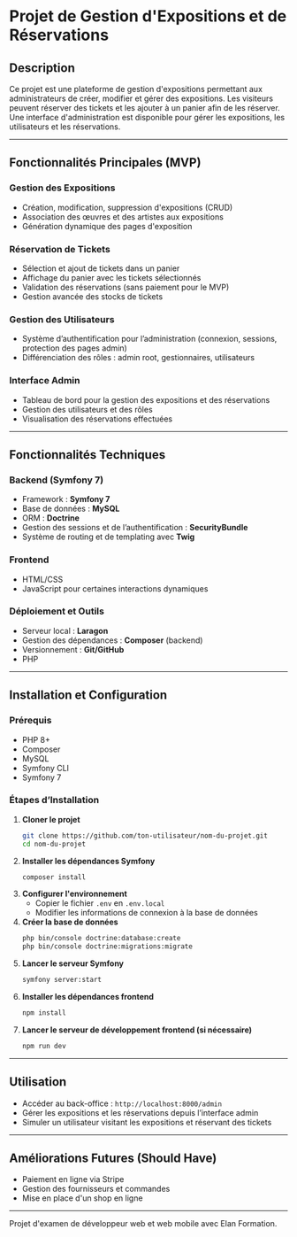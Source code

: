 # Projet de Gestion d'Expositions et de Réservations

## Description
Ce projet est une plateforme de gestion d'expositions permettant aux administrateurs de créer, modifier et gérer des expositions. Les visiteurs peuvent réserver des tickets et les ajouter à un panier afin de les réserver. Une interface d'administration est disponible pour gérer les expositions, les utilisateurs et les réservations.

---

## Fonctionnalités Principales (MVP)

### Gestion des Expositions
- Création, modification, suppression d'expositions (CRUD)
- Association des œuvres et des artistes aux expositions
- Génération dynamique des pages d'exposition

### Réservation de Tickets
- Sélection et ajout de tickets dans un panier
- Affichage du panier avec les tickets sélectionnés
- Validation des réservations (sans paiement pour le MVP)
- Gestion avancée des stocks de tickets

### Gestion des Utilisateurs
- Système d’authentification pour l’administration (connexion, sessions, protection des pages admin)
- Différenciation des rôles : admin root, gestionnaires, utilisateurs

### Interface Admin
- Tableau de bord pour la gestion des expositions et des réservations
- Gestion des utilisateurs et des rôles
- Visualisation des réservations effectuées

---

## Fonctionnalités Techniques

### Backend (Symfony 7)
- Framework : **Symfony 7**
- Base de données : **MySQL**
- ORM : **Doctrine**
- Gestion des sessions et de l’authentification : **SecurityBundle**
- Système de routing et de templating avec **Twig**

### Frontend
- HTML/CSS 
- JavaScript pour certaines interactions dynamiques 

### Déploiement et Outils
- Serveur local : **Laragon**
- Gestion des dépendances : **Composer** (backend) 
- Versionnement : **Git/GitHub**
- PHP 

---

## Installation et Configuration

### Prérequis
- PHP 8+
- Composer
- MySQL
- Symfony CLI
- Symfony 7

### Étapes d’Installation
1. **Cloner le projet**
   ```sh
   git clone https://github.com/ton-utilisateur/nom-du-projet.git
   cd nom-du-projet
   ```
2. **Installer les dépendances Symfony**
   ```sh
   composer install
   ```
3. **Configurer l'environnement**
   - Copier le fichier `.env` en `.env.local`
   - Modifier les informations de connexion à la base de données
4. **Créer la base de données**
   ```sh
   php bin/console doctrine:database:create
   php bin/console doctrine:migrations:migrate
   ```
5. **Lancer le serveur Symfony**
   ```sh
   symfony server:start
   ```
6. **Installer les dépendances frontend**
   ```sh
   npm install
   ```
7. **Lancer le serveur de développement frontend (si nécessaire)**
   ```sh
   npm run dev
   ```

---

## Utilisation
- Accéder au back-office : `http://localhost:8000/admin`
- Gérer les expositions et les réservations depuis l’interface admin
- Simuler un utilisateur visitant les expositions et réservant des tickets

---

## Améliorations Futures (Should Have)
- Paiement en ligne via Stripe
- Gestion des fournisseurs et commandes
- Mise en place d'un shop en ligne

---

Projet d'examen de développeur web et web mobile avec Elan Formation.


